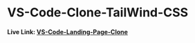 # VS-Code-Clone-TailWind-CSS
#### Live Link: [VS-Code-Landing-Page-Clone](https://vs-code-sandeepkdasari143-hitesh.netlify.app/)

